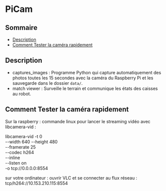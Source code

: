 # PiCam

## Sommaire
- [Description](#description)
- [Comment Tester la caméra rapidement](#comment-tester-la-caméra-rapidement)

## Description
- captures_images : Programme Python qui capture automatiquement des photos toutes les 15 secondes avec la caméra du Raspberry Pi et les sauvegarde dans le dossier `data/`.
- match viewer : Surveille le terrain et communique les états des caisses au robot.

## Comment Tester la caméra rapidement

Sur la raspberry : commande linux pour lancer le streaming vidéo avec libcamera-vid :

libcamera-vid -t 0 \
  --width 640 --height 480 \
  --framerate 25 \
  --codec h264 \
  --inline \
  --listen on \
  -o tcp://0.0.0.0:8554

sur votre ordinateur : ouvrir VLC et se connecter au flux réseau :
tcp/h264://10.153.210.115:8554
